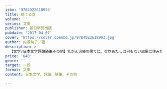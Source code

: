 ```yaml
---
isbn: '9784022618993'
title: 捨てる女
volume: ''
series: 文庫
publisher: 朝日新聞出版
pubdate: '2017-04-07'
cover: 'https://cover.openbd.jp/9784022618993.jpg'
author: 内澤旬子／著
description: >-
  【文学/日本文学評論随筆その他】乳がん治療の果てに、突然あたしは何もない部屋に住みたくなった──。生活道具や家具、長年蒐集してきたお宝本、ついには配偶者まで！！　40年の人生で溜め込んだすべてのものを切り捨てまくる、捨て暮らしエッセイ。《解説・酒井順子》
price: '640'
genre: ''
target: 一般
format: 文庫
content: 日本文学、評論、随筆、その他

---
```

